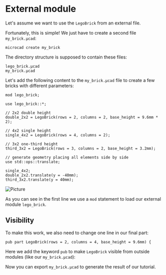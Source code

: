 # External module

Let's assume we want to use the `LegoBrick` from an external file.

Fortunately, this is simple!
We just have to create a second file `my_brick.µcad`:

```µcad
microcad create my_brick
```

The directory structure is supposed to contain these files:

```plain
lego_brick.µcad
my_brick.µcad
```

Let's add the following content to the `my_brick.µcad` file to
create a few bricks with different parameters:

```µcad
mod lego_brick;

use lego_brick::*;

// 2x2 double height
double_2x2 = LegoBrick(rows = 2, columns = 2, base_height = 9.6mm * 2);

// 4x2 single height
single_4x2 = LegoBrick(rows = 4, columns = 2);

// 3x2 one-third height
third_3x2 = LegoBrick(rows = 3, columns = 2, base_height = 3.2mm);

// generate geometry placing all elements side by side
use std::ops::translate;

single_4x2;
double_2x2.translate(y = -40mm);
third_3x2.translate(y = 40mm);
```

![Picture](.test/library-out.svg)

As you can see in the first line we use a `mod` statement to load our external module `lego_brick`.

## Visibility

To make this work, we also need to change one line in our final part:

```µcad
pub part LegoBrick(rows = 2, columns = 4, base_height = 9.6mm) {
```

Here we add the keyword `pub` to make `LegoBrick` visible from outside modules (like our `my_brick.µcad`):

Now you can export `my_brick.µcad` to generate the result of our tutorial.
